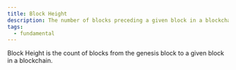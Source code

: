 ```yaml
---
title: Block Height
description: The number of blocks preceding a given block in a blockchain
tags:
  - fundamental
---
```


Block Height is the count of blocks from the genesis block to a given block in a blockchain. 

